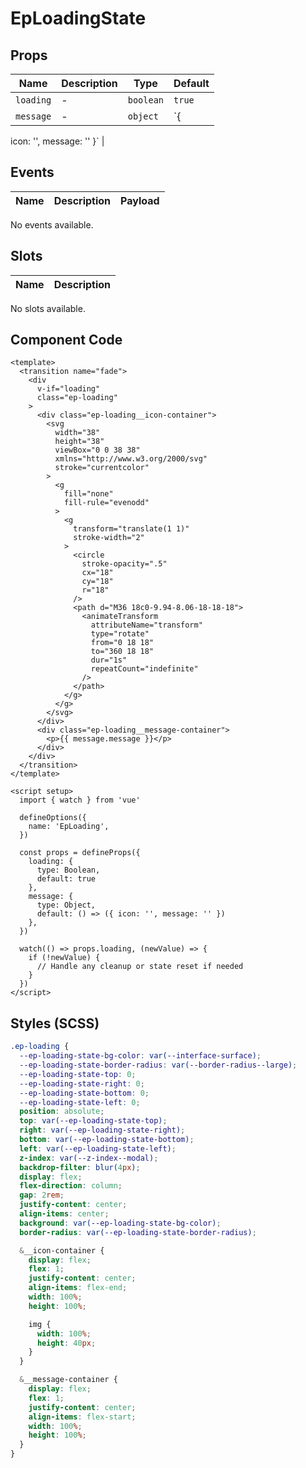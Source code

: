 # EpLoadingState



## Props
| Name | Description | Type | Default |
|------|-------------|------|---------|
| `loading` | - | `boolean` | `true` |
| `message` | - | `object` | `{
  icon: '',
  message: ''
}` |

## Events
| Name    | Description                 | Payload    |
|---------|-----------------------------|------------|
No events available.

## Slots
| Name | Description |
|------|-------------|
No slots available.

## Component Code

```vue
<template>
  <transition name="fade">
    <div
      v-if="loading"
      class="ep-loading"
    >
      <div class="ep-loading__icon-container">
        <svg
          width="38"
          height="38"
          viewBox="0 0 38 38"
          xmlns="http://www.w3.org/2000/svg"
          stroke="currentcolor"
        >
          <g
            fill="none"
            fill-rule="evenodd"
          >
            <g
              transform="translate(1 1)"
              stroke-width="2"
            >
              <circle
                stroke-opacity=".5"
                cx="18"
                cy="18"
                r="18"
              />
              <path d="M36 18c0-9.94-8.06-18-18-18">
                <animateTransform
                  attributeName="transform"
                  type="rotate"
                  from="0 18 18"
                  to="360 18 18"
                  dur="1s"
                  repeatCount="indefinite"
                />
              </path>
            </g>
          </g>
        </svg>
      </div>
      <div class="ep-loading__message-container">
        <p>{{ message.message }}</p>
      </div>
    </div>
  </transition>
</template>

<script setup>
  import { watch } from 'vue'

  defineOptions({
    name: 'EpLoading',
  })

  const props = defineProps({
    loading: {
      type: Boolean,
      default: true
    },
    message: {
      type: Object,
      default: () => ({ icon: '', message: '' })
    },
  })

  watch(() => props.loading, (newValue) => {
    if (!newValue) {
      // Handle any cleanup or state reset if needed
    }
  })
</script>
```


## Styles (SCSS)

```scss
.ep-loading {
  --ep-loading-state-bg-color: var(--interface-surface);
  --ep-loading-state-border-radius: var(--border-radius--large);
  --ep-loading-state-top: 0;
  --ep-loading-state-right: 0;
  --ep-loading-state-bottom: 0;
  --ep-loading-state-left: 0;
  position: absolute;
  top: var(--ep-loading-state-top);
  right: var(--ep-loading-state-right);
  bottom: var(--ep-loading-state-bottom);
  left: var(--ep-loading-state-left);
  z-index: var(--z-index--modal);
  backdrop-filter: blur(4px);
  display: flex;
  flex-direction: column;
  gap: 2rem;
  justify-content: center;
  align-items: center;
  background: var(--ep-loading-state-bg-color);
  border-radius: var(--ep-loading-state-border-radius);

  &__icon-container {
    display: flex;
    flex: 1;
    justify-content: center;
    align-items: flex-end;
    width: 100%;
    height: 100%;

    img {
      width: 100%;
      height: 40px;
    }
  }

  &__message-container {
    display: flex;
    flex: 1;
    justify-content: center;
    align-items: flex-start;
    width: 100%;
    height: 100%;
  }
}
```